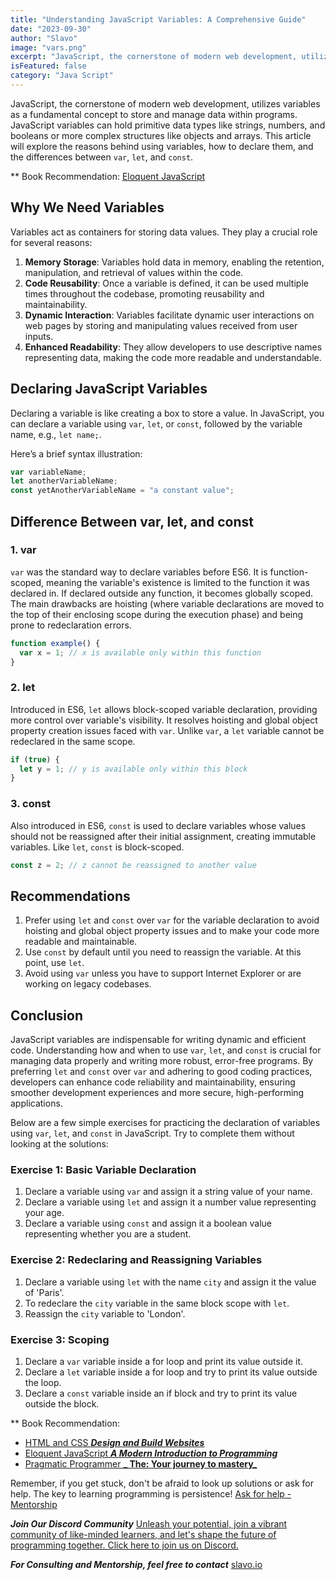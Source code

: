 ```yaml
---
title: "Understanding JavaScript Variables: A Comprehensive Guide"
date: "2023-09-30"
author: "Slavo"
image: "vars.png"
excerpt: "JavaScript, the cornerstone of modern web development, utilizes variables as a fundamental concept to store and manage data within programs..."
isFeatured: false
category: "Java Script"
---
```


JavaScript, the cornerstone of modern web development, utilizes variables as a fundamental concept to store and manage data within programs. JavaScript variables can hold primitive data types like strings, numbers, and booleans or more complex structures like objects and arrays. This article will explore the reasons behind using variables, how to declare them, and the differences between `var`, `let`, and `const`.

\*\* Book Recommendation: [Eloquent JavaScript](https://amzn.to/44UeeZ6)

## Why We Need Variables

Variables act as containers for storing data values. They play a crucial role for several reasons:

1. **Memory Storage**: Variables hold data in memory, enabling the retention, manipulation, and retrieval of values within the code.
2. **Code Reusability**: Once a variable is defined, it can be used multiple times throughout the codebase, promoting reusability and maintainability.
3. **Dynamic Interaction**: Variables facilitate dynamic user interactions on web pages by storing and manipulating values received from user inputs.
4. **Enhanced Readability**: They allow developers to use descriptive names representing data, making the code more readable and understandable.

## Declaring JavaScript Variables

Declaring a variable is like creating a box to store a value. In JavaScript, you can declare a variable using `var`, `let`, or `const`, followed by the variable name, e.g., `let name;`.

Here’s a brief syntax illustration:

```javascript
var variableName;
let anotherVariableName;
const yetAnotherVariableName = "a constant value";
```

## Difference Between var, let, and const

### 1. **var**

`var` was the standard way to declare variables before ES6. It is function-scoped, meaning the variable's existence is limited to the function it was declared in. If declared outside any function, it becomes globally scoped. The main drawbacks are hoisting (where variable declarations are moved to the top of their enclosing scope during the execution phase) and being prone to redeclaration errors.

```javascript
function example() {
  var x = 1; // x is available only within this function
}
```

### 2. **let**

Introduced in ES6, `let` allows block-scoped variable declaration, providing more control over variable's visibility. It resolves hoisting and global object property creation issues faced with `var`. Unlike `var`, a `let` variable cannot be redeclared in the same scope.

```javascript
if (true) {
  let y = 1; // y is available only within this block
}
```

### 3. **const**

Also introduced in ES6, `const` is used to declare variables whose values should not be reassigned after their initial assignment, creating immutable variables. Like `let`, `const` is block-scoped.

```javascript
const z = 2; // z cannot be reassigned to another value
```

## Recommendations

1. Prefer using `let` and `const` over `var` for the variable declaration to avoid hoisting and global object property issues and to make your code more readable and maintainable.
2. Use `const` by default until you need to reassign the variable. At this point, use `let`.
3. Avoid using `var` unless you have to support Internet Explorer or are working on legacy codebases.

## Conclusion

JavaScript variables are indispensable for writing dynamic and efficient code. Understanding how and when to use `var`, `let`, and `const` is crucial for managing data properly and writing more robust, error-free programs. By preferring `let` and `const` over `var` and adhering to good coding practices, developers can enhance code reliability and maintainability, ensuring smoother development experiences and more secure, high-performing applications.

Below are a few simple exercises for practicing the declaration of variables using `var`, `let`, and `const` in JavaScript. Try to complete them without looking at the solutions:

### Exercise 1: Basic Variable Declaration

1. Declare a variable using `var` and assign it a string value of your name.
2. Declare a variable using `let` and assign it a number value representing your age.
3. Declare a variable using `const` and assign it a boolean value representing whether you are a student.

### Exercise 2: Redeclaring and Reassigning Variables

1. Declare a variable using `let` with the name `city` and assign it the value of 'Paris'.
2. To redeclare the `city` variable in the same block scope with `let`.
3. Reassign the `city` variable to 'London'.

### Exercise 3: Scoping

1. Declare a `var` variable inside a for loop and print its value outside it.
2. Declare a `let` variable inside a for loop and try to print its value outside the loop.
3. Declare a `const` variable inside an if block and try to print its value outside the block.

\*\* Book Recommendation:

- [HTML and CSS **_Design and Build Websites_**](https://amzn.to/3NvUcNv)
- [Eloquent JavaScript **_A Modern Introduction to Programming_**](https://amzn.to/44UeeZ6)
- [Pragmatic Programmer **_ The: Your journey to mastery_**](https://amzn.to/3v8SXx4)

Remember, if you get stuck, don't be afraid to look up solutions or ask for help. The key to learning programming is persistence! [Ask for help - Mentorship](/contact)

**_Join Our Discord Community_** [Unleash your potential, join a vibrant community of like-minded learners, and let's shape the future of programming together. Click here to join us on Discord.](https://discord.gg/9zvxqj4w)

**_For Consulting and Mentorship, feel free to contact_** [slavo.io](/contact)
